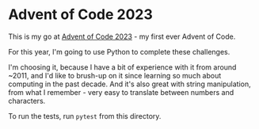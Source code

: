 # Advent of Code 2023

This is my go at [Advent of Code 2023](https://adventofcode.com/2023/) - my first ever Advent of Code.

For this year, I'm going to use Python to complete these challenges.

I'm choosing it, because I have a bit of experience with it from around ~2011, and I'd like to brush-up on it since learning so much about computing in the past decade. And it's also great with string manipulation, from what I remember - very easy to translate between numbers and characters.

To run the tests, run `pytest` from this directory.
